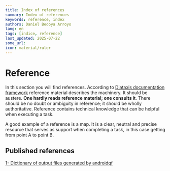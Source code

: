 ```yaml
---
title: Index of references
summary: Index of references
keywords: reference, index
authors: Daniel Bedoya Arroyo
lang: en
tags: [indice, reference]
last_updated: 2025-07-22
some_url:
icon: material/ruler
---
```


# Reference

In this section you will find references. According to [Diataxis documentation framework](https://diataxis.fr) reference material describes the machinery. It should be austere. **One hardly reads reference material; one consults it**. There should be no doubt or ambiguity in reference; it should be wholly authoritative. Reference contains technical knowledge that can be helpful when executing a task. 

A good example of a reference is a map. It is a clear, neutral and precise resource that serves as support when completing a task, in this case getting from point A to point B. 

## Published references

[1- Dictionary of output files generated by androidqf](https://forensics.socialtic.org/en/references/01-reference-androidqf-dictionary/01-reference-androidqf-dictionary.html)
